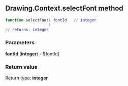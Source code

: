 ## Drawing.Context.selectFont method


```lua
function selectFont( fontId   // integer
                   )
// returns: integer
```


### Parameters

**fontId** (**integer**) - ![fontId]

### Return value

Return type: **integer**

